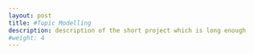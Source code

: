 ```yaml
---
layout: post
title: #Topic Modelling
description: description of the short project which is long enough
#weight: 4
---
```

